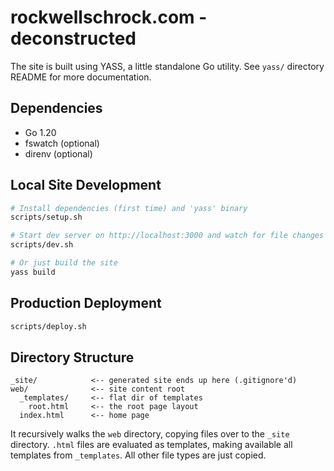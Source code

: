 # rockwellschrock.com - deconstructed

The site is built using YASS, a little standalone Go utility. See `yass/` directory README for more documentation.

## Dependencies

- Go 1.20
- fswatch (optional)
- direnv (optional)

## Local Site Development

```sh
# Install dependencies (first time) and 'yass' binary
scripts/setup.sh

# Start dev server on http://localhost:3000 and watch for file changes in site/*
scripts/dev.sh

# Or just build the site
yass build
```

## Production Deployment

```sh
scripts/deploy.sh
```

## Directory Structure

    _site/            <-- generated site ends up here (.gitignore'd)
    web/              <-- site content root
      _templates/     <-- flat dir of templates
        root.html     <-- the root page layout
      index.html      <-- home page

It recursively walks the `web` directory, copying files over to the `_site` directory. `.html` files are evaluated as templates, making available all templates from `_templates`. All other file types are just copied.
